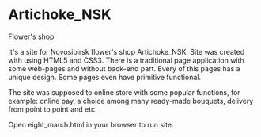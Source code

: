 # Artichoke_NSK
Flower's shop

It's a site for Novosibirsk flower's shop Artichoke_NSK. Site was created with using HTML5 and CSS3.
There is a traditional page application with some web-pages and without back-end part.
Every of this pages has a unique design. Some pages even have primitive functional.

The site was supposed to online store with some popular functions, for example: online pay,
a choice among many ready-made bouquets, delivery from point to point and etc.

Open eight_march.html in your browser to run site.
